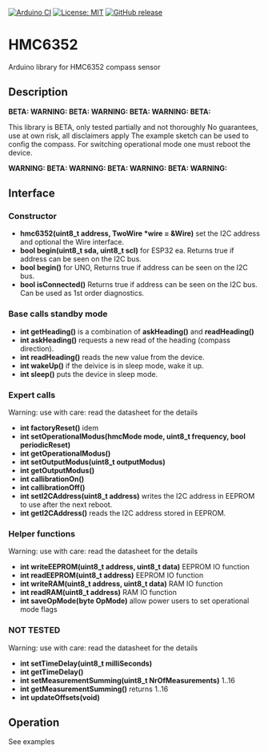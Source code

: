 
[![Arduino CI](https://github.com/RobTillaart/HMC6352/workflows/Arduino%20CI/badge.svg)](https://github.com/marketplace/actions/arduino_ci)
[![License: MIT](https://img.shields.io/badge/license-MIT-green.svg)](https://github.com/RobTillaart/HMC6352/blob/master/LICENSE)
[![GitHub release](https://img.shields.io/github/release/RobTillaart/HMC6352.svg?maxAge=3600)](https://github.com/RobTillaart/HMC6352/releases)

# HMC6352

Arduino library for HMC6352 compass sensor

## Description

**BETA: WARNING: BETA: WARNING: BETA: WARNING: BETA:** 

This library is BETA, only tested partially and not thoroughly
No guarantees, use at own risk, all disclaimers apply 
The example sketch can be used to config the compass.
For switching operational mode one must reboot the device.

**WARNING: BETA: WARNING: BETA: WARNING: BETA: WARNING:**


## Interface


### Constructor

- **hmc6352(uint8_t address, TwoWire \*wire = &Wire)** set the I2C address and optional the Wire interface.
- **bool begin(uint8_t sda, uint8_t scl)** for ESP32 ea. Returns true if address can be seen on the I2C bus.
- **bool begin()** for UNO, Returns true if address can be seen on the I2C bus.
- **bool isConnected()** Returns true if address can be seen on the I2C bus. Can be used as 1st order diagnostics.



### Base calls standby mode

- **int getHeading()** is a combination of **askHeading()** and **readHeading()**
- **int askHeading()** requests a new read of the heading (compass direction).
- **int readHeading()** reads the new value from the device.
- **int wakeUp()** if the deivice is in sleep mode, wake it up.
- **int sleep()** puts the device in sleep mode.


### Expert calls

Warning: use with care: read the datasheet for the details

- **int factoryReset()** idem
- **int setOperationalModus(hmcMode mode, uint8_t frequency, bool periodicReset)**
- **int getOperationalModus()**
- **int setOutputModus(uint8_t outputModus)**
- **int getOutputModus()**
- **int callibrationOn()**
- **int callibrationOff()**
- **int setI2CAddress(uint8_t address)** writes the I2C address in EEPROM to use after the next reboot.
- **int getI2CAddress()** reads the I2C address stored in EEPROM.


### Helper functions

Warning: use with care: read the datasheet for the details

- **int writeEEPROM(uint8_t address, uint8_t data)** EEPROM IO function
- **int readEEPROM(uint8_t address)** EEPROM IO function
- **int writeRAM(uint8_t address, uint8_t data)** RAM IO function
- **int readRAM(uint8_t address)** RAM IO function
- **int saveOpMode(byte OpMode)** allow power users to set operational mode flags


### NOT TESTED

Warning: use with care: read the datasheet for the details

- **int setTimeDelay(uint8_t milliSeconds)**
- **int getTimeDelay()**
- **int setMeasurementSumming(uint8_t NrOfMeasurements)** 1..16 
- **int getMeasurementSumming()** returns 1..16
- **int updateOffsets(void)**


## Operation

See examples
